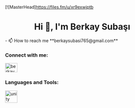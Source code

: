 [![MasterHead]https://files.fm/u/xr9exwjptb
<h1 align="center">Hi 👋, I'm Berkay Subaşı</h1>
- 📫 How to reach me **berkaysubasi765@gmail.com**

<h3 align="left">Connect with me:</h3>
<p align="left">
<a href="https://linkedin.com/in/berkaysubasi" target="blank"><img align="center" src="https://raw.githubusercontent.com/rahuldkjain/github-profile-readme-generator/master/src/images/icons/Social/linked-in-alt.svg" alt="berkaysubasi" height="30" width="40" /></a>
</p>

<h3 align="left">Languages and Tools:</h3>
<p align="left"> <a href="https://unity.com/" target="_blank" rel="noreferrer"> <img src="https://www.vectorlogo.zone/logos/unity3d/unity3d-icon.svg" alt="unity" width="40" height="40"/> </a> </p>



